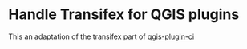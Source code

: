 # Handle Transifex  for QGIS plugins

This an adaptation of the transifex part of [qgis-plugin-ci](https://opengisch.github.io/qgis-plugin-ci)


